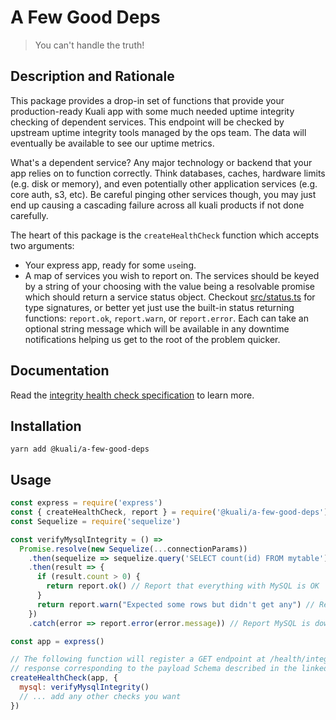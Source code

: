 # A Few Good Deps

> You can't handle the truth!

## Description and Rationale

This package provides a drop-in set of functions that provide your production-ready Kuali app
with some much needed uptime integrity checking of dependent services. This endpoint will be checked by upstream uptime integrity tools managed by the ops team. The data will eventually be available to see our uptime metrics.

What's a dependent service? Any major technology or backend that your app relies on to function correctly. Think databases, caches, hardware limits (e.g. disk or memory), and even potentially other application services (e.g. core auth, s3, etc). Be careful pinging other services though, you may just end up causing a cascading failure across all kuali products if not done carefully.

The heart of this package is the `createHealthCheck` function which accepts two arguments:

* Your express app, ready for some `use`ing.
* A map of services you wish to report on. The services should be keyed by a string of your choosing with the value being a resolvable promise which should return a service status object. Checkout [src/status.ts](src/status.ts) for type signatures, or better yet just use the built-in status returning functions: `report.ok`, `report.warn`, or `report.error`. Each can take an optional string message which will be available in any downtime notifications helping us get to the root of the problem quicker.

## Documentation

Read the [integrity health check specification](https://wiki.kuali.co/dev/integrity_health_check) to learn more.

## Installation

```shell
yarn add @kuali/a-few-good-deps
```

## Usage

```javascript
const express = require('express')
const { createHealthCheck, report } = require('@kuali/a-few-good-deps')
const Sequelize = require('sequelize')

const verifyMysqlIntegrity = () =>
  Promise.resolve(new Sequelize(...connectionParams))
    .then(sequelize => sequelize.query('SELECT count(id) FROM mytable'))
    .then(result => {
      if (result.count > 0) {
        return report.ok() // Report that everything with MySQL is OK
      }
      return report.warn("Expected some rows but didn't get any") // Report a potential issue with MySQL
    })
    .catch(error => report.error(error.message)) // Report MySQL is down

const app = express()

// The following function will register a GET endpoint at /health/integrity which returns a JSON
// response corresponding to the payload Schema described in the linked documentation.
createHealthCheck(app, {
  mysql: verifyMysqlIntegrity()
  // ... add any other checks you want
})
```
